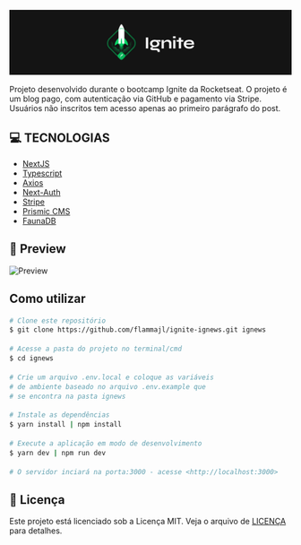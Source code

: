 <p align="center">
<img src=".github/ignite-bg.png" />
</p>

Projeto desenvolvido durante o bootcamp Ignite da Rocketseat. O projeto é um blog pago, com autenticação via GitHub e pagamento via Stripe. Usuários não inscritos tem acesso apenas ao primeiro parágrafo do post.

## **:computer: TECNOLOGIAS**

  - [NextJS](https://nextjs.org/)
  - [Typescript](https://www.typescriptlang.org/)
  - [Axios](https://github.com/axios/axios)
  - [Next-Auth](https://next-auth.js.org/)
  - [Stripe](https://stripe.com/)
  - [Prismic CMS](https://prismic.io/)
  - [FaunaDB](https://fauna.com/)

## **:movie_camera: Preview**

![Preview](.github/preview.gif)

## Como utilizar

```bash
# Clone este repositório
$ git clone https://github.com/flammajl/ignite-ignews.git ignews

# Acesse a pasta do projeto no terminal/cmd
$ cd ignews

# Crie um arquivo .env.local e coloque as variáveis
# de ambiente baseado no arquivo .env.example que
# se encontra na pasta ignews

# Instale as dependências
$ yarn install | npm install

# Execute a aplicação em modo de desenvolvimento
$ yarn dev | npm run dev

# O servidor inciará na porta:3000 - acesse <http://localhost:3000>
```

## 📝 Licença

Este projeto está licenciado sob a Licença MIT. Veja o arquivo de [LICENÇA](https://github.com/flammajl/ignite-ignews/blob/main/LICENSE) para detalhes.